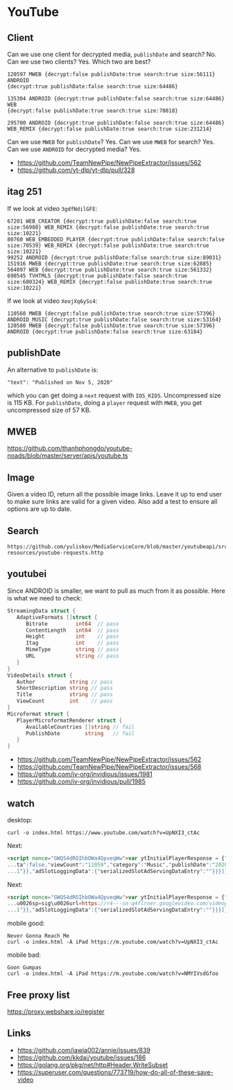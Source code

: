 # YouTube

## Client

Can we use one client for decrypted media, `publishDate` and search? No. Can we
use two clients? Yes. Which two are best?

~~~
120597 MWEB {decrypt:false publishDate:true search:true size:56111} ANDROID
{decrypt:true publishDate:false search:true size:64486}

135304 ANDROID {decrypt:true publishDate:false search:true size:64486} WEB
{decrypt:false publishDate:true search:true size:70818}

295700 ANDROID {decrypt:true publishDate:false search:true size:64486}
WEB_REMIX {decrypt:false publishDate:true search:true size:231214}
~~~

Can we use `MWEB` for `publishDate`? Yes. Can we use `MWEB` for search? Yes.
Can we use `ANDROID` for decrypted media? Yes.

- https://github.com/TeamNewPipe/NewPipeExtractor/issues/562
- https://github.com/yt-dlp/yt-dlp/pull/328

## itag 251

If we look at video `3gdfNdilGFE`:

~~~
67201 WEB_CREATOR {decrypt:true publishDate:false search:true size:56980} WEB_REMIX {decrypt:false publishDate:true search:true size:10221}
80760 WEB_EMBEDDED_PLAYER {decrypt:true publishDate:false search:false size:70539} WEB_REMIX {decrypt:false publishDate:true search:true size:10221}
99252 ANDROID {decrypt:true publishDate:false search:true size:89031}
151916 MWEB {decrypt:true publishDate:true search:true size:62885}
564097 WEB {decrypt:true publishDate:true search:true size:561332}
690545 TVHTML5 {decrypt:true publishDate:false search:true size:680324} WEB_REMIX {decrypt:false publishDate:true search:true size:10221}
~~~

If we look at video `XeojXq6ySs4`:

~~~
110560 MWEB {decrypt:false publishDate:true search:true size:57396} ANDROID_MUSIC {decrypt:true publishDate:false search:true size:53164}
120580 MWEB {decrypt:false publishDate:true search:true size:57396} ANDROID {decrypt:true publishDate:false search:true size:63184}
~~~

## publishDate

An alternative to `publishDate` is:

~~~
"text": "Published on Nov 5, 2020"
~~~

which you can get doing a `next` request with `IOS_KIDS`. Uncompressed size is
115 KB. For `publishDate`, doing a `player` request with `MWEB`, you get
uncompressed size of 57 KB.

## MWEB

https://github.com/thanhphongdo/youtube-noads/blob/master/server/apis/youtube.ts

## Image

Given a video ID, return all the possible image links. Leave it up to end user
to make sure links are valid for a given video. Also add a test to ensure all
options are up to date.

## Search

~~~
https://github.com/yuliskov/MediaServiceCore/blob/master/youtubeapi/src/test/
resources/youtube-requests.http
~~~

## youtubei

Since ANDROID is smaller, we want to pull as much from it as possible. Here is
what we need to check:

~~~go
StreamingData struct {
   AdaptiveFormats []struct {
      Bitrate         int64  // pass
      ContentLength   int64  // pass
      Height          int    // pass
      Itag            int    // pass
      MimeType        string // pass
      URL             string // pass
   }
}
VideoDetails struct {
   Author           string // pass
   ShortDescription string // pass
   Title            string // pass
   ViewCount        int    // pass
}
Microformat struct {
   PlayerMicroformatRenderer struct {
      AvailableCountries []string // fail
      PublishDate        string   // fail
   }
}
~~~

- https://github.com/TeamNewPipe/NewPipeExtractor/issues/562
- https://github.com/TeamNewPipe/NewPipeExtractor/issues/568
- https://github.com/iv-org/invidious/issues/1981
- https://github.com/iv-org/invidious/pull/1985

## watch

desktop:

~~~
curl -o index.html https://www.youtube.com/watch?v=UpNXI3_ctAc
~~~

Next:

~~~html
<script nonce="GWQS4dROIhbOWa4QpveqWw">var ytInitialPlayerResponse = {"respons...
...ta":false,"viewCount":"11059","category":"Music","publishDate":"2020-10-02"...
...1"}},"adSlotLoggingData":{"serializedSlotAdServingDataEntry":""}}}]};</script>
~~~

Next:

~~~html
<script nonce="GWQS4dROIhbOWa4QpveqWw">var ytInitialPlayerResponse = {"respons...
...u0026sp=sig\u0026url=https://r4---sn-q4flrner.googlevideo.com/videoplayback...
...1"}},"adSlotLoggingData":{"serializedSlotAdServingDataEntry":""}}}]};</script>
~~~

mobile good:

~~~
Never Gonna Reach Me
curl -o index.html -A iPad https://m.youtube.com/watch?v=UpNXI3_ctAc
~~~

mobile bad:

~~~
Goon Gumpas
curl -o index.html -A iPad https://m.youtube.com/watch?v=NMYIVsdGfoo
~~~

## Free proxy list

https://proxy.webshare.io/register

## Links

- https://github.com/iawia002/annie/issues/839
- https://github.com/kkdai/youtube/issues/186
- https://golang.org/pkg/net/http#Header.WriteSubset
- https://superuser.com/questions/773719/how-do-all-of-these-save-video
